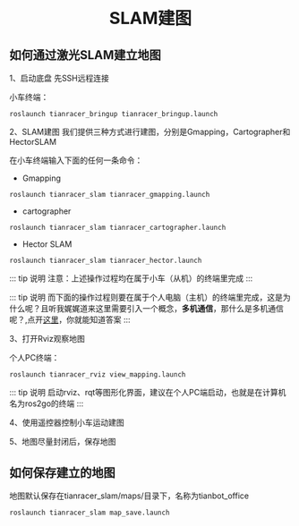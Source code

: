 <p style="font-size:30px ; font-weight:bolder; text-align:center">SLAM建图</p>

## 如何通过激光SLAM建立地图

1、启动底盘
先SSH远程连接

小车终端：
```shell
roslaunch tianracer_bringup tianracer_bringup.launch
```

2、SLAM建图
我们提供三种方式进行建图，分别是Gmapping，Cartographer和HectorSLAM

在小车终端输入下面的任何一条命令：
- Gmapping
```shell
roslaunch tianracer_slam tianracer_gmapping.launch
```
- cartographer

```shell
roslaunch tianracer_slam tianracer_cartographer.launch 
```
- Hector SLAM
```shell
roslaunch tianracer_slam tianracer_hector.launch
```

::: tip 说明
注意：上述操作过程均在属于小车（从机）的终端里完成
:::

::: tip 说明
而下面的操作过程则要在属于个人电脑（主机）的终端里完成，这是为什么呢？且听我娓娓道来这里需要引入一个概念，**多机通信**，那什么是多机通信呢？,点开[这里](/manual/ros2go/ros/multi_machine_communicate.md)，你就能知道答案
:::

3、打开Rviz观察地图

个人PC终端：
```shell
roslaunch tianracer_rviz view_mapping.launch
```

::: tip 说明
启动rviz、rqt等图形化界面，建议在个人PC端启动，也就是在计算机名为ros2go的终端
:::

4、使用遥控器控制小车运动建图

5、地图尽量封闭后，保存地图

## 如何保存建立的地图

地图默认保存在tianracer_slam/maps/目录下，名称为tianbot_office

```shell
roslaunch tianracer_slam map_save.launch
```